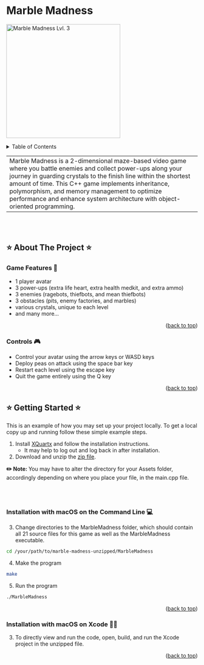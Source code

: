 # Marble Madness
<img width="300" alt="Marble Madness Lvl. 3" 
  src="https://github.com/user-attachments/assets/b1329ca9-219c-4f1a-80c9-d91240b2d1f8" />

<!-- TABLE OF CONTENTS -->
<a name="top"></a>
<details>
  <summary>Table of Contents</summary>
  <ol>
    <li>⭐
      <a href="#star-about-the-project-star">About The Project</a>
      <ul>
        <li><a href="#game-features-robot">Game Features</a> 🤖</li>
        <li><a href="#controls-video_game">Controls</a> 🎮</li>
      </ul>
    </li>
    <li>⭐
      <a href="#star-getting-started-star">Getting Started</a>
      <ul>
        <li><a href="#installation-with-macos-on-the-command-line-computer">Installation with macOS on the Command Line</a> 💻</li>
        <li><a href="#installation-with-macos-on-xcode-no_good_woman">Installation with macOS on Xcode</a> 🙅‍♀️</li>
      </ul>
    </li>
  </ol>
</details>

<table>
  <tr>
    <td>
      Marble Madness is a 2-dimensional maze-based video game where you battle enemies and 
      collect power-ups along your journey in guarding crystals to the finish line within 
      the shortest amount of time. This C++ game implements inheritance, polymorphism, and 
      memory management to optimize performance and enhance system architecture with 
      object-oriented programming.
    </td>
  </tr>
</table>

<br></br>

<!-- ABOUT THE PROJECT -->
## :star: About The Project :star:

### Game Features :robot:
* 1 player avatar
* 3 power-ups (extra life heart, extra health medkit, and extra ammo)
* 3 enemies (ragebots, thiefbots, and mean thiefbots)
* 3 obstacles (pits, enemy factories, and marbles)
* various crystals, unique to each level
* and many more...

<p align="right">(<a href="#top">back to top</a>)</p>

### Controls :video_game:
* Control your avatar using the arrow keys or WASD keys
* Deploy peas on attack using the space bar key
* Restart each level using the escape key
* Quit the game entirely using the Q key

<p align="right">(<a href="#top">back to top</a>)</p>

<!-- GETTING STARTED -->
## :star: Getting Started :star:

This is an example of how you may set up your project locally. 
To get a local copy up and running follow these simple example steps.

1. Install [XQuartx](http://xquartz.org/) and follow the installation instructions.
   * It may help to log out and log back in after installation.
2. Download and unzip the [zip file](https://github.com/1004yeeun/marble-madness/archive/refs/heads/main.zip).

<b> :pencil2: Note: </b> You may have to alter the directory for your Assets folder, accordingly depending on where you place your file, in the main.cpp file.

<br></br>


### Installation with macOS on the Command Line :computer:
3. Change directories to the MarbleMadness folder, which should contain all 21 source files for this game as well as the MarbleMadness executable.
```sh
cd /your/path/to/marble-madness-unzipped/MarbleMadness
```
4. Make the program
```sh
make
```
5. Run the program
```sh
./MarbleMadness
```
<p align="right">(<a href="#top">back to top</a>)</p>


### Installation with macOS on Xcode :no_good_woman:

3. To directly view and run the code, open, build, and run the Xcode project in the unzipped file.

<p align="right">(<a href="#top">back to top</a>)</p>
